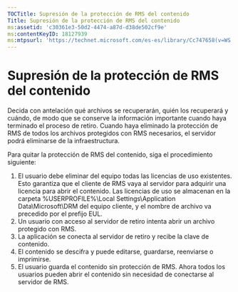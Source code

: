 ```yaml
---
TOCTitle: Supresión de la protección de RMS del contenido
Title: Supresión de la protección de RMS del contenido
ms:assetid: 'c30361e3-50d2-4474-a87d-d38de502cf9e'
ms:contentKeyID: 18127939
ms:mtpsurl: 'https://technet.microsoft.com/es-es/library/Cc747658(v=WS.10)'
---
```


Supresión de la protección de RMS del contenido
===============================================

Decida con antelación qué archivos se recuperarán, quién los recuperará y cuándo, de modo que se conserve la información importante cuando haya terminado el proceso de retiro. Cuando haya eliminado la protección de RMS de todos los archivos protegidos con RMS necesarios, el servidor podrá eliminarse de la infraestructura.

Para quitar la protección de RMS del contenido, siga el procedimiento siguiente:

1.  El usuario debe eliminar del equipo todas las licencias de uso existentes. Esto garantiza que el cliente de RMS vaya al servidor para adquirir una licencia para abrir el contenido. Las licencias de uso se almacenan en la carpeta %USERPROFILE%\\Local Settings\\Application Data\\Microsoft\\DRM del equipo cliente, y el nombre de archivo va precedido por el prefijo EUL.
2.  Un usuario con acceso al servidor de retiro intenta abrir un archivo protegido con RMS.
3.  La aplicación se conecta al servidor de retiro y recibe la clave de contenido.
4.  El contenido se descifra y puede editarse, guardarse, reenviarse o imprimirse.
5.  El usuario guarda el contenido sin protección de RMS. Ahora todos los usuarios pueden abrir el contenido sin necesidad de conectarse al servidor de RMS.

